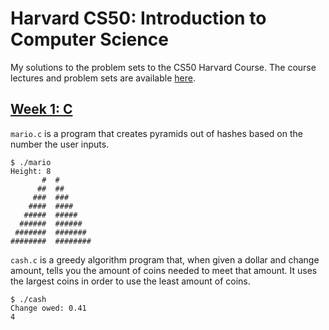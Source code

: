 # Harvard CS50: Introduction to Computer Science

My solutions to the problem sets to the CS50 Harvard Course.
The course lectures and problem sets are available [here](https://cs50.harvard.edu/college/2019/fall/).

## [Week 1: C](https://github.com/breakthatbass/cs50/tree/master/pset1)

```mario.c``` is a program that creates pyramids out of hashes based on the number the user inputs.

```
$ ./mario
Height: 8
       #  #
      ##  ##
     ###  ###
    ####  ####
   #####  #####
  ######  ######
 #######  #######
########  ########
```

```cash.c``` is a greedy algorithm program that, when given a dollar and change amount, tells you the amount of coins needed to meet that amount. It uses the largest coins in order to use the least amount of coins. 

```
$ ./cash
Change owed: 0.41
4
```



